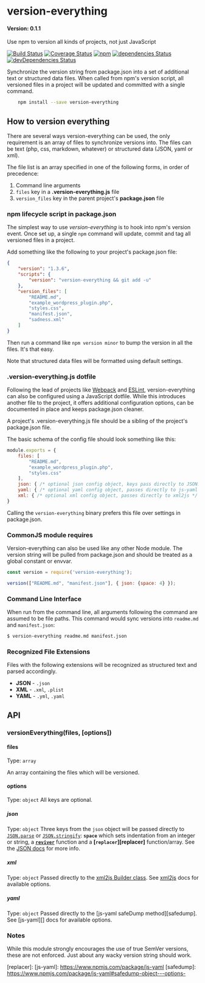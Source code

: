 # version-everything
#### Version: 0.1.1

Use npm to version all kinds of projects, not just JavaScript

[![Build Status](https://travis-ci.org/joemaller/version-everything.svg?branch=master)](https://travis-ci.org/joemaller/version-everything) 
[![Coverage Status](https://coveralls.io/repos/github/joemaller/version-everything/badge.svg?branch=master)](https://coveralls.io/github/joemaller/version-everything?branch=master) 
[![npm](https://img.shields.io/npm/v/version-everything.svg)](https://www.npmjs.com/package/version-everything)
[![dependencies Status](https://david-dm.org/joemaller/version-everything/status.svg)](https://david-dm.org/joemaller/version-everything)
[![devDependencies Status](https://david-dm.org/joemaller/version-everything/dev-status.svg)](https://david-dm.org/joemaller/version-everything?type=dev)
<!-- [![libhive - Open source examples](https://www.libhive.com/providers/npm/packages/version-everything/examples/badge.svg)](https://www.libhive.com/providers/npm/packages/version-everything)  -->

Synchronize the version string from package.json into a set of additional text or structured data files. When called from npm's version script, all versioned files in a project will be updated and committed with a single command. 

```sh
    npm install --save version-everything
```
## How to version everything

There are several ways version-everything can be used, the only requirement is an array of files to synchronize versions into. The files can be text (php, css, markdown, whatever) or structured data (JSON, yaml or xml).

The file list is an array specified in one of the following forms, in order of precedence:

1. Command line arguments
2. `files` key in a **.version-everything.js** file
3. `version_files` key in the parent project's **package.json** file

### npm lifecycle script in package.json

The simplest way to use *version-everything* is to hook into npm's version event. Once set up, a single `npm` command will update, commit and tag all versioned files in a project. 

Add something like the following to your project's package.json file:

```json
{
    "version": "1.3.6",
    "scripts": {
        "version": "version-everything && git add -u"
    },
    "version_files": [
        "README.md",
        "example_wordpress_plugin.php",
        "styles.css",
        "manifest.json",
        "sadness.xml"
    ]
}
```

Then run a command like `npm version minor` to bump the version in all the files. It's that easy. 

Note that structured data files will be formatted using default settings. 


### .version-everything.js dotfile

Following the lead of projects like [Webpack][] and [ESLint][], version-everything can also be configured using a JavaScript dotfile. While this introduces another file to the project, it offers additional configuration options, can be documented in place and keeps package.json cleaner.

A project's .version-everything.js file should be a sibling of the project's package.json file.

The basic schema of the config file should look something like this:

```js
module.exports = {
    files: [
        "README.md",
        "example_wordpress_plugin.php",
        "styles.css"
    ],
    json: { /* optional json config object, keys pass directly to JSON.stringify */ },
    yaml: { /* optional yaml config object, passes directly to js-yaml */ },
    xml: { /* optional xml config object, passes directly to xml2js */ }
}
```

Calling the `version-everything` binary prefers this file over settings in package.json.


### CommonJS module requires
Version-everything can also be used like any other Node module. The version string will be pulled from package.json and should be treated as a global constant or envvar. 


```js
const version = require('version-everything');

version(["README.md", "manifest.json"], { json: {space: 4} });

```

### Command Line Interface

When run from the command line, all arguments following the command are assumed to be file paths. This command would sync versions into `readme.md` and `manifest.json`:

```sh
$ version-everything readme.md manifest.json
```

### Recognized File Extensions
Files with the following extensions will be recognized as structured text and parsed accordingly.

* **JSON** - `.json`
* **XML** - `.xml`, `.plist`
* **YAML** - `.yml`, `.yaml`


## API

### versionEverything(files, [options])

#### files

Type: `array`

An array containing the files which will be versioned. 


#### options

Type: `object`
All keys are optional.

##### json 
Type: `object`
Three keys from the `json` object will be passed directly to [`JSON.parse`][jsonparse] or [`JSON.stringify`][stringify]: **`space`** which sets indentation from an integer or string, a **[`reviver`][reviver]** function and a **[`replacer`][replacer]** function/array. See the [JSON docs][stringify] for more info.

##### xml
Type: `object`
Passed directly to the [xml2js Builder class][xml2js-builder]. See [xml2js][] docs for available options.


##### yaml
Type: `object`
Passed directly to the [js-yaml safeDump method][safedump]. See [js-yaml][] docs for available options.



### Notes

While this module strongly encourages the use of true SemVer versions, these are not enforced. Just about any wacky version string should work.


[webpack]: https://webpack.github.io/docs/configuration.html
[eslint]: http://eslint.org/docs/user-guide/configuring#configuration-file-formats
[xml2js]: https://www.npmjs.com/package/xml2js
[xml2js-builder]: https://www.npmjs.com/package/xml2js#options-for-the-builder-class
[jsondocs]: https://developer.mozilla.org/en-US/docs/Web/JavaScript/Reference/Global_Objects/JSON
[jsonparse]: https://developer.mozilla.org/en-US/docs/Web/JavaScript/Reference/Global_Objects/JSON/parse
[stringify]: https://developer.mozilla.org/en-US/docs/Web/JavaScript/Reference/Global_Objects/JSON/stringify
[reviver]: https://developer.mozilla.org/en-US/docs/Web/JavaScript/Reference/Global_Objects/JSON/parse#Using_the_reviver_parameter
[replacer]: 
[js-yaml]: https://www.npmjs.com/package/js-yaml
[safedump]: https://www.npmjs.com/package/js-yaml#safedump-object---options-

